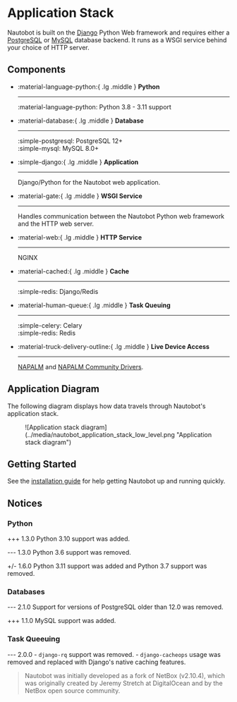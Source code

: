# Application Stack

Nautobot is built on the [Django](https://djangoproject.com/) Python Web framework and requires either a [PostgreSQL](https://www.postgresql.org/) or [MySQL](https://www.mysql.com) database backend. It runs as a WSGI service behind your choice of HTTP server.

## Components

<!-- markdownlint-disable no-inline-html heading-style blanks-around-headings-->
<div class="grid cards" markdown>

- :material-language-python:{ .lg .middle } **Python**

    ---
    :material-language-python: Python 3.8 - 3.11 support

- :material-database:{ .lg .middle } **Database**

    ---
    :simple-postgresql: PostgreSQL 12+  
    :simple-mysql: MySQL 8.0+

- :simple-django:{ .lg .middle } **Application**

    ---
    Django/Python for the Nautobot web application.

- :material-gate:{ .lg .middle } **WSGI Service**

    ---
    Handles communication between the Nautobot Python web framework and the HTTP web server.

- :material-web:{ .lg .middle } **HTTP Service**

    ---
    NGINX

- :material-cached:{ .lg .middle } **Cache**

    ---
    :simple-redis: Django/Redis

- :material-human-queue:{ .lg .middle } **Task Queuing**

    ---
   :simple-celery: Celary  
   :simple-redis: Redis

- :material-truck-delivery-outline:{ .lg .middle } **Live Device Access**

    ---
   [NAPALM](https://napalm.readthedocs.io/en/latest/) and [NAPALM Community Drivers](https://github.com/napalm-automation-community).

</div>
<!-- markdownlint-enable no-inline-html heading-style blanks-around-headings -->

## Application Diagram

The following diagram displays how data travels through Nautobot's application stack.

<!-- markdownlint-disable no-inline-html -->
<figure markdown="span">
![Application stack diagram](../media/nautobot_application_stack_low_level.png "Application stack diagram")
</figure>
<!-- markdownlint-enable no-inline-html -->

## Getting Started

See the [installation guide](../user-guide/administration/installation/index.md) for help getting Nautobot up and running quickly.

## Notices

### Python

+++ 1.3.0
    Python 3.10 support was added.

--- 1.3.0
    Python 3.6 support was removed.

+/- 1.6.0
    Python 3.11 support was added and Python 3.7 support was removed.

### Databases

--- 2.1.0
    Support for versions of PostgreSQL older than 12.0 was removed.

+++ 1.1.0
    MySQL support was added.

### Task Queeuing

--- 2.0.0
    - `django-rq` support was removed.
    - `django-cacheops` usage was removed and replaced with Django's native caching features.

> Nautobot was initially developed as a fork of NetBox (v2.10.4), which was originally created by Jeremy Stretch at DigitalOcean and by the NetBox open source community.
